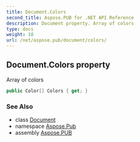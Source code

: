```yaml
---
title: Document.Colors
second_title: Aspose.PUB for .NET API Reference
description: Document property. Array of colors
type: docs
weight: 10
url: /net/aspose.pub/document/colors/
---
```

## Document.Colors property

Array of colors

```csharp
public Color[] Colors { get; }
```

### See Also

* class [Document](../)
* namespace [Aspose.Pub](../../document/)
* assembly [Aspose.PUB](../../../)


